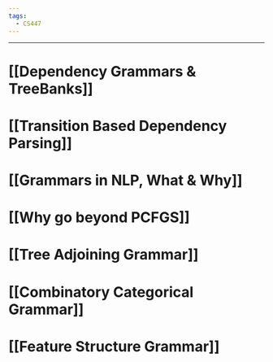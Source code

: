 ```yaml
---
tags:
  - CS447
---
```

---
# [[Dependency Grammars & TreeBanks]]

# [[Transition Based Dependency Parsing]]

# [[Grammars in NLP, What & Why]]

# [[Why go beyond PCFGS]]

# [[Tree Adjoining Grammar]]

# [[Combinatory Categorical Grammar]]

# [[Feature Structure Grammar]]


